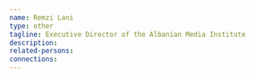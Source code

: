 ```yaml
---
name: Remzi Lani
type: other
tagline: Executive Director of the Albanian Media Institute
description:
related-persons:
connections:
---
```

